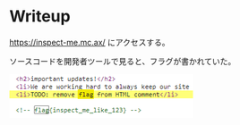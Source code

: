 # Writeup

https://inspect-me.mc.ax/ にアクセスする。

ソースコードを開発者ツールで見ると、フラグが書かれていた。

![](img/2021-07-10-11-52-19.png)

<!-- flag{inspect_me_like_123} -->

